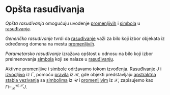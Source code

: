 # Opšta rasuđivanja

*Opšta rasuđivanja* omogućuju uvođenje [promenljivih](promenljive.md) i [simbola](simboli.md) u [rasuđivanja](rasuđivanja.md).

*Generičko rasuđivanje* tvrdi da [rasuđivanje](rasuđivanja.md) važi za bilo koji izbor objekata iz određenog domena na mestu [promenljivih](promenljive.md).

*Parametarsko rasuđivanje* izražava opštost u odnosu na bilo koji izbor preimenovanja [simbola](simboli.md) koji se nalaze u [rasuđivanju](rasuđivanja.md). 

Aktivne [promenljive](promenljive.md) i [simbole](simboli.md) održavamo tokom izvođenja. [Rasuđivanje](rasuđivanja.md) $J$ i [izvodljivo](izvođenja.md) iz $\Gamma$, pomoću [pravila](pravila-zaključivanja.md) iz $\mathcal{R}$, gde objekti predstavljaju [apstraktna stabla vezivanja](Apstraktno%20drvo%vezivanja.md) sa [simbolima](simboli.md) iz $\mathcal{U}$ i [promenljivim](promenljive.md) iz $\mathcal{X}$, zapisujemo kao $\Gamma \vdash_{\mathcal{R}}^{\mathcal{U};\mathcal{X}} J$.
